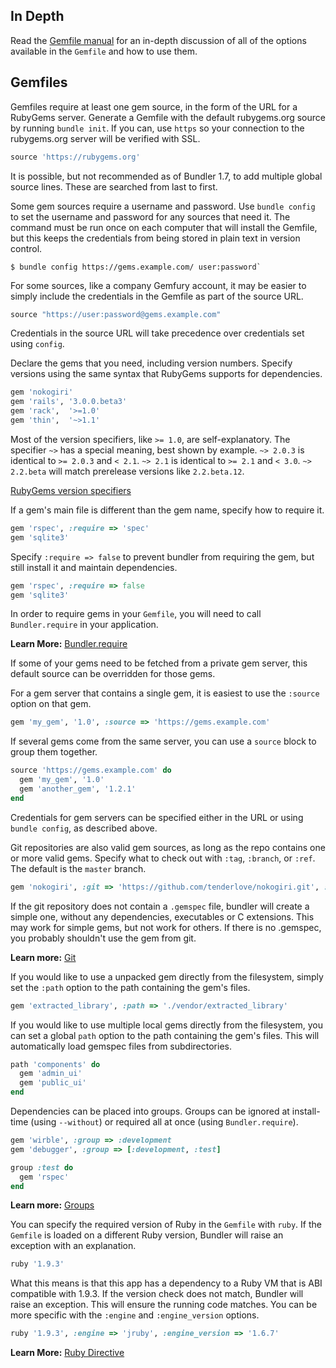 ## In Depth

Read the [Gemfile manual](./man/gemfile.5.html) for an in-depth discussion of all of the options available in the `Gemfile` and how to use them.

## Gemfiles

Gemfiles require at least one gem source, in the form of the URL for a RubyGems
server. Generate a Gemfile with the default rubygems.org source by running `bundle init`. If you can, use `https` so your connection to the rubygems.org server will be verified with SSL.

``` ruby
source 'https://rubygems.org'
```

It is possible, but not recommended as of Bundler 1.7, to add multiple global source lines. These are searched from last to first.

Some gem sources require a username and password. Use `bundle config` to set the
username and password for any sources that need it. The command must be run once on each computer that will install the Gemfile, but this keeps the credentials from being stored in plain text in version control.

```
$ bundle config https://gems.example.com/ user:password`
```
For some sources, like a company Gemfury account, it may be easier to simply
include the credentials in the Gemfile as part of the source URL.

``` ruby
source "https://user:password@gems.example.com"
```

Credentials in the source URL will take precedence over credentials set using
`config`.

Declare the gems that you need, including version numbers. Specify versions using the same
syntax that RubyGems supports for dependencies.

``` ruby
gem 'nokogiri'
gem 'rails', '3.0.0.beta3'
gem 'rack',  '>=1.0'
gem 'thin',  '~>1.1'
```

Most of the version specifiers, like `>= 1.0`, are self-explanatory. The specifier `~>`
has a special meaning, best shown by example. `~> 2.0.3` is identical to `>= 2.0.3` and `< 2.1`.
`~> 2.1` is identical to `>= 2.1` and `< 3.0`.
`~> 2.2.beta` will match prerelease versions like `2.2.beta.12`.

[RubyGems version specifiers](http://guides.rubygems.org/patterns/#pessimistic_version_constraint)

If a gem's main file is different than the gem name, specify how to require it.

``` ruby
gem 'rspec', :require => 'spec'
gem 'sqlite3'
```

Specify `:require => false` to prevent bundler from requiring the gem, but still install it and maintain dependencies.

``` ruby
gem 'rspec', :require => false
gem 'sqlite3'
```

In order to require gems in your `Gemfile`, you will need to call
`Bundler.require` in your application.

**Learn More:** [Bundler.require](./groups.html)

If some of your gems need to be fetched from a private gem server, this default source can be overridden for those gems.

For a gem server that contains a single gem, it is easiest to use the `:source` option on that gem.

``` ruby
gem 'my_gem', '1.0', :source => 'https://gems.example.com'
```

If several gems come from the same server, you can use a `source` block to group them together.

``` ruby
source 'https://gems.example.com' do
  gem 'my_gem', '1.0'
  gem 'another_gem', '1.2.1'
end
```

Credentials for gem servers can be specified either in the URL or using
`bundle config`, as described above.

Git repositories are also valid gem sources, as long as the repo contains one or
more valid gems. Specify what to check out with `:tag`, `:branch`, or `:ref`.
The default is the `master` branch.

``` ruby
gem 'nokogiri', :git => 'https://github.com/tenderlove/nokogiri.git', :branch => '1.4'
```

If the git repository does not contain a `.gemspec` file, bundler
will create a simple one, without any dependencies, executables or C extensions.
This may work for simple gems, but not work for others. If there is no .gemspec,
you probably shouldn't use the gem from git.

**Learn more:** [Git](./git.html)

If you would like to use a unpacked gem directly from the filesystem, simply set the `:path` option to the path containing the gem's files.

``` ruby
gem 'extracted_library', :path => './vendor/extracted_library'
```

If you would like to use multiple local gems directly from the filesystem, you can set a global `path` option to the path containing the gem's files. This will automatically load gemspec files from subdirectories.

``` ruby
path 'components' do
  gem 'admin_ui'
  gem 'public_ui'
end
```

Dependencies can be placed into groups. Groups can be ignored at install-time (using `--without`) or required all at once (using `Bundler.require`).

``` ruby
gem 'wirble', :group => :development
gem 'debugger', :group => [:development, :test]

group :test do
  gem 'rspec'
end
```
**Learn more:** [Groups](./groups.md)


You can specify the required version of Ruby in the `Gemfile` with `ruby`. If the
`Gemfile` is loaded on a different Ruby version, Bundler will raise an exception with an explanation.

``` ruby
ruby '1.9.3'
```

What this means is that this app has a dependency to a Ruby VM that is ABI compatible with 1.9.3. If the version check does not match, Bundler will raise an exception. This will ensure the running code matches. You can be more specific with the `:engine` and `:engine_version` options.

``` ruby
ruby '1.9.3', :engine => 'jruby', :engine_version => '1.6.7'
```

**Learn More:** [Ruby Directive](./gemfile_ruby.md)
